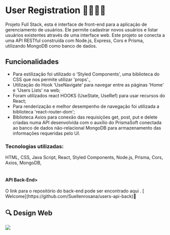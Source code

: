 <h1> User Registration 👩‍💻🧑‍💻</h1>

Projeto Full Stack, esta é interface de front-end para a aplicação de gerenciamento de usuários. Ele permite cadastrar novos usuários e listar usuários existentes através de uma interface web. Este projeto se conecta a uma API RESTful construída com Node.js, Express, Cors e Prisma, utilizando MongoDB como banco de dados.

<h2>Funcionalidades</h2>

<ul>

<li>Para estilização foi utilizado o ‘Styled Components’, uma biblioteca do CSS que nos permite utilizar 'props'.,</li>

<li>Utilização do Hook ‘UseNavigate’ para navegar entre as páginas 'Home' e 'Users Lists' na web;</li>

<li>Foram utilizados react HOOKS (UseState, UseRef) para usar recursos do React;</li>

<li>Para renderização e melhor desempenho de navegação foi utilizada a biblioteca 'react-router-dom';</li>

<li>Biblioteca Axios para conexão das requisições get, post, put e delete criadas numa API desenvolvida com o auxílio do PrismaSoft conectada ao banco de dados não-relacional MongoDB para armazenamento das informações requeridas pelo UI.</li>

</ul>

<h3><b>Tecnologias utilizadas:</b></h3>
 HTML, CSS, Java Script, React, Styled Components, Node.js, Prisma, Cors, Axios, MongoDB, 
<br>
<br>

<h4>API Back-End></h4>
O link para o repositório do back-end pode ser encontrado aqui .
[ Welcome](https://github.com/Suellenrosana/users-api-back)🚀

<h2>🔍 Design Web</h2>
<img src='https://github.com/Suellenrosana/user-registration-full/blob/main/interface-users/src/assets/user%20project.png?raw=true'>



